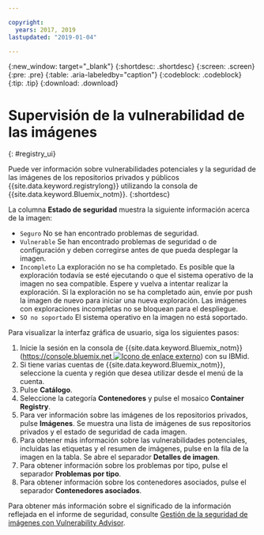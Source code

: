 ```yaml
---

copyright:
  years: 2017, 2019
lastupdated: "2019-01-04"

---
```


{:new_window: target="_blank"}
{:shortdesc: .shortdesc}
{:screen: .screen}
{:pre: .pre}
{:table: .aria-labeledby="caption"}
{:codeblock: .codeblock}
{:tip: .tip}
{:download: .download}

# Supervisión de la vulnerabilidad de las imágenes
{: #registry_ui}

Puede ver información sobre vulnerabilidades potenciales y la seguridad de las imágenes de los repositorios privados y públicos {{site.data.keyword.registrylong}} utilizando la consola de {{site.data.keyword.Bluemix_notm}}.
{:shortdesc}

La columna **Estado de seguridad** muestra la siguiente información acerca de la imagen:

- `Seguro` No se han encontrado problemas de seguridad.
- `Vulnerable` Se han encontrado problemas de seguridad o de configuración y deben corregirse antes de que pueda desplegar la imagen.
- `Incompleto` La exploración no se ha completado. Es posible que la exploración todavía se esté ejecutando o que el sistema operativo de la imagen no sea compatible. Espere y vuelva a intentar realizar la exploración. Si la exploración no se ha completado aún, envíe por push la imagen de nuevo para iniciar una nueva exploración. Las imágenes con exploraciones incompletas no se bloquean para el despliegue.
- `SO no soportado` El sistema operativo en la imagen no está soportado.

Para visualizar la interfaz gráfica de usuario, siga los siguientes pasos:

1. Inicie la sesión en la consola de {{site.data.keyword.Bluemix_notm}} ([https://console.bluemix.net ![Icono de enlace externo](../../icons/launch-glyph.svg "Icono de enlace externo")](https://console.bluemix.net)) con su IBMid.
2. Si tiene varias cuentas de {{site.data.keyword.Bluemix_notm}}, seleccione la cuenta y región que desea utilizar desde el menú de la cuenta.
3. Pulse **Catálogo**.
4. Seleccione la categoría **Contenedores** y pulse el mosaico **Container Registry**.
5. Para ver información sobre las imágenes de los repositorios privados, pulse **Imágenes**. Se muestra una lista de imágenes de sus repositorios privados y el estado de seguridad de cada imagen.
6. Para obtener más información sobre las vulnerabilidades potenciales, incluidas las etiquetas y el resumen de imágenes, pulse en la fila de la imagen en la tabla. Se abre el separador **Detalles de imagen**.
7. Para obtener información sobre los problemas por tipo, pulse el separador **Problemas por tipo**.
8. Para obtener información sobre los contenedores asociados, pulse el separador **Contenedores asociados**.

Para obtener más información sobre el significado de la información reflejada en el informe de seguridad,
consulte [Gestión de la seguridad de imágenes con Vulnerability Advisor](/docs/services/va/va_index.html).
